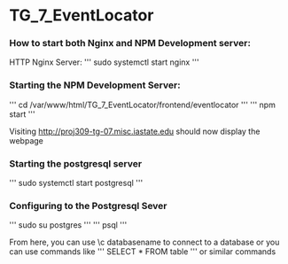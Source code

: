 # TG_7_EventLocator

### How to start both Nginx and NPM Development server:
HTTP Nginx Server:
'''
sudo systemctl start nginx
'''

### Starting the NPM Development Server:
'''
cd /var/www/html/TG_7_EventLocator/frontend/eventlocator
'''
'''
npm start
'''

Visiting http://proj309-tg-07.misc.iastate.edu should now display the webpage

### Starting the postgresql server
'''
sudo systemctl start postgresql
'''

### Configuring to the Postgresql Sever
'''
sudo su postgres
'''
'''
psql
'''

From here, you can use \c databasename to connect to a database
or you can use commands like 
'''
SELECT * FROM table
'''
or similar commands


